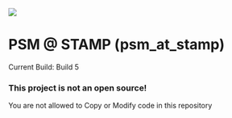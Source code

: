 ![](https://firebasestorage.googleapis.com/v0/b/satitprasarnmit-psm-at-stamp.appspot.com/o/Github%20Assets%2Fgit_logo.png?alt=media&token=dbc39628-447f-4e31-bcf5-ef00a3f0977a)

# PSM @ STAMP (psm_at_stamp)

Current Build: Build 5

### This project is not an open source!

You are not allowed to Copy or Modify code in this repository
